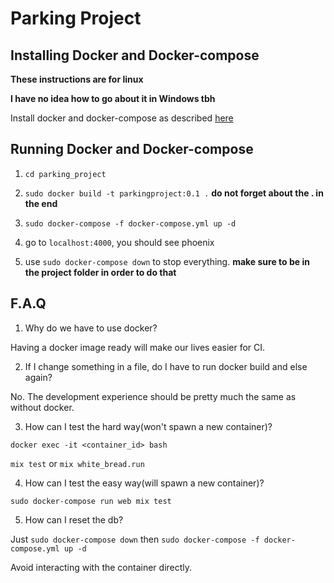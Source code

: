# Parking Project

## Installing Docker and Docker-compose

**These instructions are for linux**

**I have no idea how to go about it in Windows tbh**

Install docker and docker-compose as described [here](https://github.com/brurucy/parking_project/blob/master/Installing_docker.md)

## Running Docker and Docker-compose

1. `cd parking_project`

2. `sudo docker build -t parkingproject:0.1 .` **do not forget about the . in the end**

3. `sudo docker-compose -f docker-compose.yml up -d`

4. go to `localhost:4000`, you should see phoenix

5. use `sudo docker-compose down` to stop everything. **make sure to be in the project folder in order to do that**

## F.A.Q

1. Why do we have to use docker?

Having a docker image ready will make our lives easier for CI.

2. If I change something in a file, do I have to run docker build and else again?

No. The development experience should be pretty much the same as without docker.

3. How can I test the hard way(won't spawn a new container)?

`docker exec -it <container_id> bash`

`mix test` or `mix white_bread.run`

4. How can I test the easy way(will spawn a new container)?

`sudo docker-compose run web mix test`

5. How can I reset the db?

Just `sudo docker-compose down` then `sudo docker-compose -f docker-compose.yml up -d`

Avoid interacting with the container directly.

